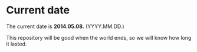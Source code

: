 # Current date

The current date is **2014.05.08.** (YYYY.MM.DD.)

This repository will be good when the world ends, so we will know how long it lasted.